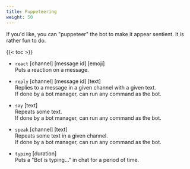 ```yaml
---
title: Puppeteering
weight: 50
---
```


If you'd like, you can "puppeteer" the bot to make it appear sentient. It is rather fun to do.

<!--more-->

{{< toc >}}

- `react` [channel] [message id] [emoji]<br>
Puts a reaction on a message.

- `reply` [channel] [message id] [text]<br>
Replies to a message in a given channel with a given text.<br>
If done by a bot manager, can run any command as the bot.

- `say` [text]<br>
Repeats some text.<br>
If done by a bot manager, can run any command as the bot.

- `speak` [channel] [text]<br>
Repeats some text in a given channel.<br>
If done by a bot manager, can run any command as the bot.

- `typing` [duration]<br>
Puts a "Bot is typing..." in chat for a period of time.
